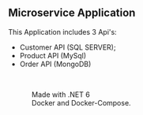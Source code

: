 ## Microservice Application

This Application includes 3 Api's: <br>

<ul>
<li>Customer API (SQL SERVER);</li>
<li>Product API (MySql)</li>
<li>Order API (MongoDB)</li>
<ul>

<br>

Made with .NET 6 <br>
Docker and Docker-Compose.

